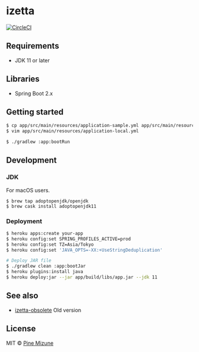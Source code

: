 # izetta
[![CircleCI](https://circleci.com/gh/pine/izetta/tree/master.svg?style=shield)](https://circleci.com/gh/pine/izetta/tree/master)

## Requirements

- JDK 11 or later

## Libraries

- Spring Boot 2.x

## Getting started

```sh
$ cp app/src/main/resources/application-sample.yml app/src/main/resources/application-local.yml
$ vim app/src/main/resources/application-local.yml

$ ./gradlew :app:bootRun
```

## Development
### JDK
For macOS users.

```
$ brew tap adoptopenjdk/openjdk
$ brew cask install adoptopenjdk11
```

### Deployment

```sh
$ heroku apps:create your-app
$ heroku config:set SPRING_PROFILES_ACTIVE=prod
$ heroku config:set TZ=Asia/Tokyo
$ heroku config:set 'JAVA_OPTS=-XX:+UseStringDeduplication'

# Deploy JAR file
$ ./gradlew clean :app:bootJar
$ heroku plugins:install java
$ heroku deploy:jar --jar app/build/libs/app.jar --jdk 11
```

## See also

- [izetta-obsolete](https://github.com/pine/izetta-obsolete) Old version

## License
MIT &copy; [Pine Mizune](https://profile.pine.moe/)
